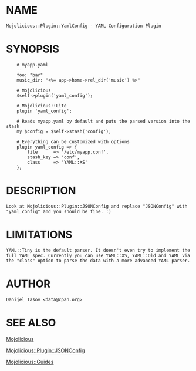  # NAME
    Mojolicious::Plugin::YamlConfig - YAML Configuration Plugin

 # SYNOPSIS
        # myapp.yaml
        --
        foo: "bar"
        music_dir: "<%= app->home->rel_dir('music') %>"

        # Mojolicious
        $self->plugin('yaml_config');

        # Mojolicious::Lite
        plugin 'yaml_config';

        # Reads myapp.yaml by default and puts the parsed version into the stash
        my $config = $self->stash('config');

        # Everything can be customized with options
        plugin yaml_config => {
            file      => '/etc/myapp.conf',
            stash_key => 'conf',
            class     => 'YAML::XS'
        };

 # DESCRIPTION
    Look at Mojolicious::Plugin::JSONConfig and replace "JSONConfig" with
    "yaml_config" and you should be fine. :)

 # LIMITATIONS
    YAML::Tiny is the default parser. It doesn't even try to implement the
    full YAML spec. Currently you can use YAML::XS, YAML::Old and YAML via
    the "class" option to parse the data with a more advanced YAML parser.

 # AUTHOR
    Danijel Tasov <data@cpan.org>

 # SEE ALSO
[Mojolicious](https://metacpan.org/pod/Mojolicious)

[Mojolicious::Plugin::JSONConfig](https://metacpan.org/pod/Mojolicious::Plugin::JSONConfig)

[Mojolicious::Guides](https://metacpan.org/pod/Mojolicious::Guides)

